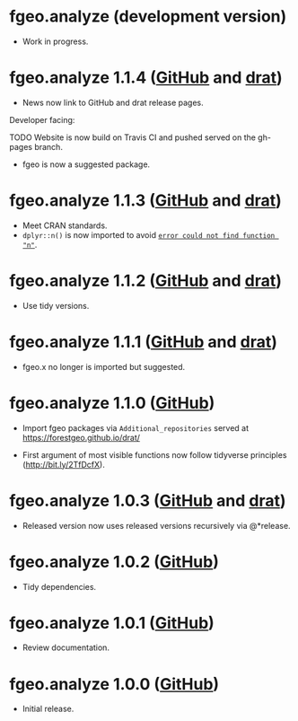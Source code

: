 # fgeo.analyze (development version)

* Work in progress.

# fgeo.analyze 1.1.4 ([GitHub](https://github.com/forestgeo/fgeo.analyze/releases) and [drat](https://forestgeo.github.io/drat/))

* News now link to GitHub and drat release pages.

Developer facing:

TODO Website is now build on Travis CI and pushed served on the gh-pages branch.
* fgeo is now a suggested package.

# fgeo.analyze 1.1.3  ([GitHub](https://github.com/forestgeo/fgeo.analyze/releases) and [drat](https://forestgeo.github.io/drat/))

* Meet CRAN standards.
* `dplyr::n()` is now imported to avoid [`error could not find function "n"`](https://dplyr.tidyverse.org/news/index.html#breaking-changes).

# fgeo.analyze 1.1.2  ([GitHub](https://github.com/forestgeo/fgeo.analyze/releases) and [drat](https://forestgeo.github.io/drat/))

* Use tidy versions.

# fgeo.analyze 1.1.1  ([GitHub](https://github.com/forestgeo/fgeo.analyze/releases) and [drat](https://forestgeo.github.io/drat/))

* fgeo.x no longer is imported but suggested.

# fgeo.analyze 1.1.0 ([GitHub](https://github.com/forestgeo/fgeo.analyze/releases))

* Import fgeo packages via `Additional_repositories` served at <https://forestgeo.github.io/drat/>

* First argument of most visible functions now follow tidyverse principles (<http://bit.ly/2TfDcfX>).

# fgeo.analyze 1.0.3  ([GitHub](https://github.com/forestgeo/fgeo.analyze/releases) and [drat](https://forestgeo.github.io/drat/))

* Released version now uses released versions recursively via @*release.

# fgeo.analyze 1.0.2 ([GitHub](https://github.com/forestgeo/fgeo.analyze/releases))

* Tidy dependencies.

# fgeo.analyze 1.0.1 ([GitHub](https://github.com/forestgeo/fgeo.analyze/releases))

* Review documentation.

# fgeo.analyze 1.0.0 ([GitHub](https://github.com/forestgeo/fgeo.analyze/releases))

* Initial release.
